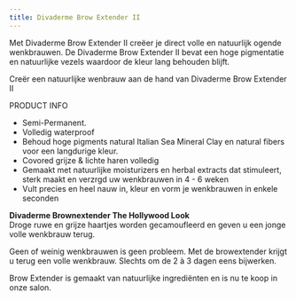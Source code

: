 ```yaml
---
title: Divaderme Brow Extender II
---
```



Met Divaderme Brow Extender II cre&euml;er je direct volle en natuurlijk ogende wenkbrauwen. De Divaderme Brow Extender II bevat een hoge pigmentatie en natuurlijke vezels waardoor de kleur lang behouden blijft.

Cre&euml;r een natuurlijke wenbrauw aan de hand van Divaderme Brow Extender II

PRODUCT INFO

* Semi-Permanent.
* Volledig waterproof
* Behoud hoge pigments natural Italian Sea Mineral Clay en natural fibers voor een langdurige kleur.
* Covored grijze & lichte haren volledig
* Gemaakt met natuurlijke moisturizers en herbal extracts dat stimuleert, sterk maakt en verzrgd uw wenkbrauwen in 4 - 6 weken
* Vult precies en heel nauw in, kleur en vorm je wenkbrauwen in enkele seconden


**Divaderme Brownextender The Hollywood Look**
<br>Droge ruwe en grijze haartjes worden gecamoufleerd en geven u een jonge volle wenkbrauw terug.

Geen of weinig wenkbrauwen is geen probleem. Met de browextender krijgt u terug een volle wenkbrauw. Slechts om de 2 &agrave; 3 dagen eens bijwerken.

Brow Extender is gemaakt van natuurlijke ingredi&euml;nten en is nu te koop in onze salon.